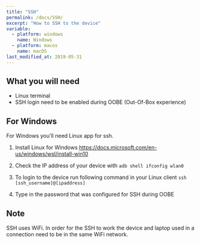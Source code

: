 ```yaml
---
title: "SSH"
permalink: /docs/SSH/
excerpt: "How to SSH to the device"
variable:
  - platform: windows
    name: Windows
  - platform: macos
    name: macOS
last_modified_at: 2019-05-31
---
```

## What you will need

* Linux terminal
* SSH login need to be enabled during OOBE (Out-Of-Box experience)

## For Windows

For Windows you'll need Linux app for ssh.
1. Install Linux for Windows https://docs.microsoft.com/en-us/windows/wsl/install-win10


2. Check the IP address of your device with ```adb shell ifconfig wlan0```
3. To login to the device run following command in your Linux client ```ssh [ssh_username]@[ipaddress]```
4. Type in the password that was configured for SSH during OOBE

## Note

SSH uses WiFi. In order for the SSH to work the device and laptop used in a connection need to be in the same WiFi network.
